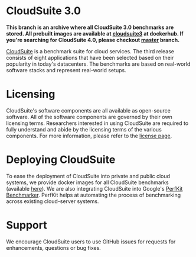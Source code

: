 # CloudSuite 3.0 #

**This branch is an archive where all CloudSuite 3.0 benchmarks are stored. All prebuilt images are available at [cloudsuite3][old] at dockerhub. If you're searching for CloudSuite 4.0, please checkout [master][master] branch.**

[CloudSuite][csp] is a benchmark suite for cloud services. The third release consists of eight applications that have 
been selected based on their popularity in today's datacenters. The benchmarks are based on real-world software 
stacks and represent real-world setups.



# Licensing #

CloudSuite's software components are all available as open-source software. All of the software components are governed by 
their own licensing terms. Researchers interested in using CloudSuite are required to fully understand and abide by the 
licensing terms of the various components. For more information, please refer to the [license page][csl].

# Deploying CloudSuite #

To ease the deployment of CloudSuite into private and public cloud systems, we provide docker images for all CloudSuite benchmarks 
(available [here][csb]). We are also integrating CloudSuite into Google's [PerfKit Benchmarker][pkb]. PerfKit helps at automating the process of 
benchmarking across existing cloud-server systems.

# Support #

We encourage CloudSuite users to use GitHub issues for requests for enhancements, questions or bug fixes.

[csp]: http://cloudsuite.ch "CloudSuite Page"
[csl]: http://cloudsuite.ch/pages/license/ "CloudSuite License"
[csb]: http://cloudsuite.ch/#download "CloudSuite Benchmarks"
[pkb]: https://github.com/GoogleCloudPlatform/PerfKitBenchmarker "Google's PerfKit Benchmarker"
[old]: https://hub.docker.com/orgs/cloudsuite3/repositories "CloudSuite3 on Dockerhub"
[master]: https://github.com/parsa-epfl/cloudsuite "CloudSuite Master"
